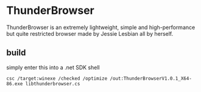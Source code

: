 # ThunderBrowser
ThunderBrowser is an extremely lightweight, simple and high-performance but quite restricted browser made by Jessie Lesbian all by herself.
## build
simply enter this into a .net SDK shell
```
csc /target:winexe /checked /optimize /out:ThunderBrowserV1.0.1_X64-86.exe libthunderbrowser.cs
```
